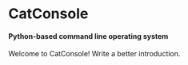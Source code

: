# CatConsole
#### Python-based command line operating system

Welcome to CatConsole! Write a better introduction.